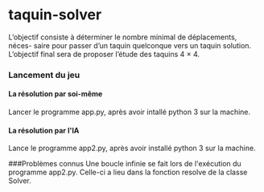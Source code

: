 # taquin-solver
L’objectif consiste à déterminer le nombre minimal de déplacements, néces- saire pour passer d’un taquin quelconque vers un taquin solution. L’objectif final sera de proposer l’étude des taquins 4 × 4.

### Lancement du jeu
#### La résolution par soi-même
Lancer le programme app.py, après avoir intallé python 3 sur la machine.

#### La résolution par l'IA
Lance le programme app2.py, après avoir installé python 3 sur la machine.

###Problèmes connus
Une boucle infinie se fait lors de l'exécution du programme app2.py. Celle-ci a lieu dans la fonction resolve de la classe Solver.